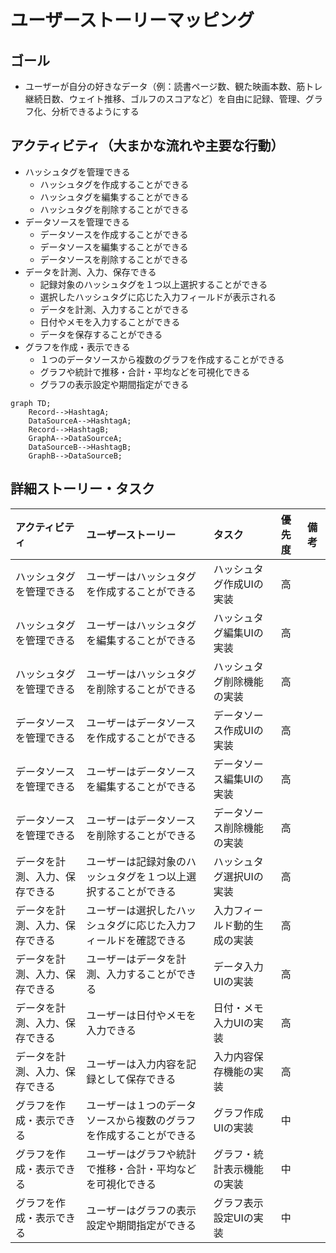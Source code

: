 # ユーザーストーリーマッピング

## ゴール
- ユーザーが自分の好きなデータ（例：読書ページ数、観た映画本数、筋トレ継続日数、ウェイト推移、ゴルフのスコアなど）を自由に記録、管理、グラフ化、分析できるようにする

## アクティビティ（大まかな流れや主要な行動）
- ハッシュタグを管理できる
  - ハッシュタグを作成することができる
  - ハッシュタグを編集することができる
  - ハッシュタグを削除することができる
- データソースを管理できる
  - データソースを作成することができる
  - データソースを編集することができる
  - データソースを削除することができる
- データを計測、入力、保存できる
  - 記録対象のハッシュタグを１つ以上選択することができる
  - 選択したハッシュタグに応じた入力フィールドが表示される
  - データを計測、入力することができる
  - 日付やメモを入力することができる
  - データを保存することができる
- グラフを作成・表示できる
  - １つのデータソースから複数のグラフを作成することができる
  - グラフや統計で推移・合計・平均などを可視化できる
  - グラフの表示設定や期間指定ができる

```mermaid
graph TD;
    Record-->HashtagA;
    DataSourceA-->HashtagA;
    Record-->HashtagB;
    GraphA-->DataSourceA;
    DataSourceB-->HashtagB;
    GraphB-->DataSourceB;
```

## 詳細ストーリー・タスク
| アクティビティ                     | ユーザーストーリー                                               | タスク                              | 優先度 | 備考 |
|:----------------------------------|:----------------------------------------------------------------|:-------------------------------------|:------|:-----|
| ハッシュタグを管理できる             | ユーザーはハッシュタグを作成することができる                    | ハッシュタグ作成UIの実装             | 高    |      |
| ハッシュタグを管理できる             | ユーザーはハッシュタグを編集することができる                    | ハッシュタグ編集UIの実装             | 高    |      |
| ハッシュタグを管理できる             | ユーザーはハッシュタグを削除することができる                    | ハッシュタグ削除機能の実装           | 高    |      |
| データソースを管理できる             | ユーザーはデータソースを作成することができる                    | データソース作成UIの実装             | 高    |      |
| データソースを管理できる             | ユーザーはデータソースを編集することができる                    | データソース編集UIの実装             | 高    |      |
| データソースを管理できる             | ユーザーはデータソースを削除することができる                    | データソース削除機能の実装           | 高    |      |
| データを計測、入力、保存できる       | ユーザーは記録対象のハッシュタグを１つ以上選択することができる   | ハッシュタグ選択UIの実装             | 高    |      |
| データを計測、入力、保存できる       | ユーザーは選択したハッシュタグに応じた入力フィールドを確認できる | 入力フィールド動的生成の実装         | 高    |      |
| データを計測、入力、保存できる       | ユーザーはデータを計測、入力することができる                    | データ入力UIの実装                   | 高    |      |
| データを計測、入力、保存できる       | ユーザーは日付やメモを入力できる                                | 日付・メモ入力UIの実装               | 高    |      |
| データを計測、入力、保存できる       | ユーザーは入力内容を記録として保存できる                        | 入力内容保存機能の実装               | 高    |      |
| グラフを作成・表示できる             | ユーザーは１つのデータソースから複数のグラフを作成することができる| グラフ作成UIの実装                   | 中    |      |
| グラフを作成・表示できる             | ユーザーはグラフや統計で推移・合計・平均などを可視化できる      | グラフ・統計表示機能の実装           | 中    |      |
| グラフを作成・表示できる             | ユーザーはグラフの表示設定や期間指定ができる                    | グラフ表示設定UIの実装               | 中    |      |

